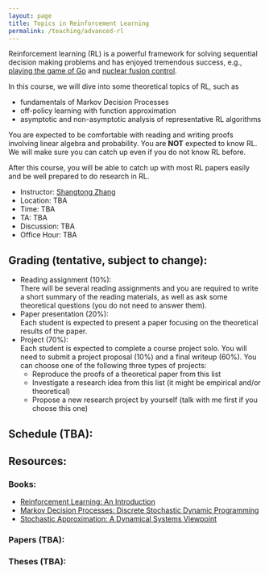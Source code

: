 ```yaml
---
layout: page
title: Topics in Reinforcement Learning
permalink: /teaching/advanced-rl
---
```


Reinforcement learning (RL) is a powerful framework for solving sequential decision making problems
and has enjoyed tremendous success, e.g., [playing the game of Go](https://www.nature.com/articles/nature16961) and [nuclear fusion control](https://www.nature.com/articles/s41586-021-04301-9).


In this course,
we will dive into some theoretical topics of RL,
such as
* fundamentals of Markov Decision Processes
* off-policy learning with function approximation
* asymptotic and non-asymptotic analysis of representative RL algorithms

You are expected to be comfortable with reading and writing proofs involving linear algebra and probability. 
You are **NOT** expected to know RL. 
We will make sure you can catch up even if you do not know RL before.  

After this course, you will be able to catch up with most RL papers easily and be well prepared to do research in RL.

- Instructor: [Shangtong Zhang](/)
- Location: TBA 
- Time: TBA 
- TA: TBA
- Discussion: TBA
- Office Hour: TBA

## Grading (tentative, subject to change):
- Reading assignment (10%):  
There will be several reading assignments and you are required to write a short summary of the reading materials, as well as ask some theoretical questions (you do not need to answer them).
- Paper presentation (20%):  
Each student is expected to present a paper focusing on the theoretical results of the paper.
- Project (70%):  
Each student is expected to complete a course project solo.
You will need to submit a project proposal (10%) and a final writeup (60%).
You can choose one of the following three types of projects:
  - Reproduce the proofs of a theoretical paper from this list
  - Investigate a research idea from this list (it might be empirical and/or theoretical)  
  - Propose a new research project by yourself (talk with me first if you choose this one)

<!-- The project can be theoretical but does **NOT** have to. -->
<!-- For example, it can also be empirical investigation or application of some theoretical results in the lecture. -->
<!-- The project does **NOT** have to have positive results.  -->
<!-- Negative results are equally welcomed as long as it answers an interesting question in a scientific way. -->
  <!-- - Project proposal (10%) -->
  <!-- - Midterm report (10%) -->
  <!-- - Final writeup (50%) -->
  <!-- - Project presentation (10%) -->

## Schedule (TBA):

## Resources:
### Books:
- [Reinforcement Learning: An Introduction](http://incompleteideas.net/book/the-book-2nd.html)
- [Markov Decision Processes: Discrete Stochastic Dynamic Programming](https://www.amazon.ca/Markov-Decision-Processes-Stochastic-Programming/dp/0471727822)
- [Stochastic Approximation: A Dynamical Systems Viewpoint](https://www.amazon.com/Stochastic-Approximation-Dynamical-Systems-Viewpoint/dp/0521515920)

### Papers (TBA):

### Theses (TBA):